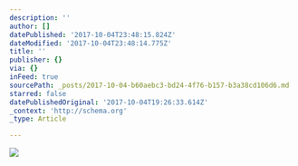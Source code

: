 ```yaml
---
description: ''
author: []
datePublished: '2017-10-04T23:48:15.824Z'
dateModified: '2017-10-04T23:48:14.775Z'
title: ''
publisher: {}
via: {}
inFeed: true
sourcePath: _posts/2017-10-04-b60aebc3-bd24-4f76-b157-b3a38cd106d6.md
starred: false
datePublishedOriginal: '2017-10-04T19:26:33.614Z'
_context: 'http://schema.org'
_type: Article

---
```

![](https://the-grid-user-content.s3-us-west-2.amazonaws.com/4bf72bb2-d6b2-4fa3-a097-a65eca037c02.jpg)